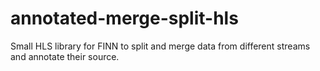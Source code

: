 # annotated-merge-split-hls
Small HLS library for FINN to split and merge data from different streams and annotate their source. 
